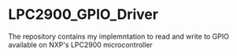 # LPC2900_GPIO_Driver
The repository contains my implemntation to read and write to GPIO available on NXP's LPC2900 microcontroller
